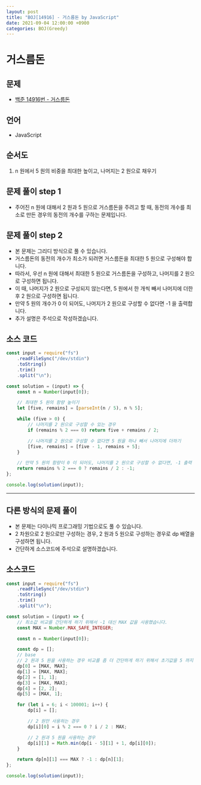 ```yaml
---
layout: post
title: "BOJ[14916] - 거스름돈 by JavaScript"
date: 2021-09-04 12:00:00 +0900
categories: BOJ(Greedy)
---
```


# 거스름돈

## 문제

- [백준 14916번 - 거스름돈](https://www.acmicpc.net/problem/14916)

## 언어

- JavaScript

## 순서도

1. n 원에서 5 원의 비중을 최대한 높이고, 나머지는 2 원으로 채우기

## 문제 풀이 step 1

- 주어진 n 원에 대해서 2 원과 5 원으로 거스름돈을 주려고 할 때, 동전의 개수를 최소로 만든 경우의 동전의 개수를 구하는 문제입니다.

## 문제 풀이 step 2

- 본 문제는 그리디 방식으로 풀 수 있습니다.
- 거스름돈의 동전의 개수가 최소가 되려면 거스름돈을 최대한 5 원으로 구성해야 합니다.
- 따라서, 우선 n 원에 대해서 최대한 5 원으로 거스름돈을 구성하고, 나머지를 2 원으로 구성하면 됩니다.
- 이 때, 나머지가 2 원으로 구성되지 않는다면, 5 원에서 한 개씩 빼서 나머지에 더한 후 2 원으로 구성하면 됩니다.
- 만약 5 원의 개수가 0 이 되어도, 나머지가 2 원으로 구성할 수 없다면 -1 을 출력합니다.
- 추가 설명은 주석으로 작성하겠습니다.

## 소스 코드

```javascript
const input = require("fs")
	.readFileSync("/dev/stdin")
	.toString()
	.trim()
	.split("\n");

const solution = (input) => {
	const n = Number(input[0]);

	// 최대한 5 원의 함량 높이기
	let [five, remains] = [parseInt(n / 5), n % 5];

	while (five > 0) {
		// 나머지를 2 원으로 구성할 수 있는 경우
		if (remains % 2 === 0) return five + remains / 2;

		// 나머지를 2 원으로 구성할 수 없다면 5 원을 하나 빼서 나머지에 더하기
		[five, remains] = [five - 1, remains + 5];
	}

	// 만약 5 원의 함량이 0 이 되어도, 나머지를 2 원으로 구성할 수 없다면, -1 출력
	return remains % 2 === 0 ? remains / 2 : -1;
};

console.log(solution(input));
```

---

## 다른 방식의 문제 풀이

- 본 문제는 다이나믹 프로그래밍 기법으로도 풀 수 있습니다.
- 2 차원으로 2 원으로만 구성하는 경우, 2 원과 5 원으로 구성하는 경우로 dp 배열을 구성하면 됩니다.
- 간단하게 소스코드에 주석으로 설명하겠습니다.

## 소스코드

```javascript
const input = require("fs")
	.readFileSync("/dev/stdin")
	.toString()
	.trim()
	.split("\n");

const solution = (input) => {
	// 최소값 비교를 간단하게 하기 위해서 -1 대신 MAX 값을 사용했습니다.
	const MAX = Number.MAX_SAFE_INTEGER;

	const n = Number(input[0]);

	const dp = [];
	// base
	// 2 원과 5 원을 사용하는 경우 비교를 좀 더 간단하게 하기 위해서 초기값을 5 까지 만들었습니다.
	dp[0] = [MAX, MAX];
	dp[1] = [MAX, MAX];
	dp[2] = [1, 1];
	dp[3] = [MAX, MAX];
	dp[4] = [2, 2];
	dp[5] = [MAX, 1];

	for (let i = 6; i < 100001; i++) {
		dp[i] = [];

		// 2 원만 사용하는 경우
		dp[i][0] = i % 2 === 0 ? i / 2 : MAX;

		// 2 원과 5 원을 사용하는 경우
		dp[i][1] = Math.min(dp[i - 5][1] + 1, dp[i][0]);
	}

	return dp[n][1] === MAX ? -1 : dp[n][1];
};

console.log(solution(input));
```
